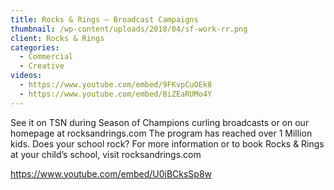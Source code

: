 ```yaml
---
title: Rocks & Rings – Broadcast Campaigns
thumbnail: /wp-content/uploads/2018/04/sf-work-rr.png
client: Rocks & Rings
categories:
  - Commercial
  - Creative
videos:
  - https://www.youtube.com/embed/9FKvpCuOEk8
  - https://www.youtube.com/embed/BiZEaRUMo4Y
---
```

 See it on TSN during Season of Champions curling broadcasts or on our homepage at rocksandrings.com
The program has reached over 1 Million kids. Does your school rock? For more information or to book                              Rocks & Rings at your child’s school, visit rocksandrings.com

https://www.youtube.com/embed/U0jBCksSp8w
